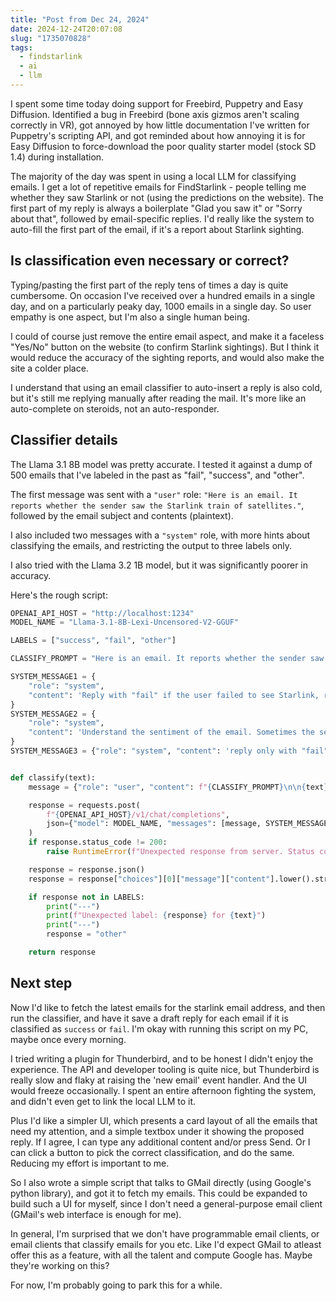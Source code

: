```yaml
---
title: "Post from Dec 24, 2024"
date: 2024-12-24T20:07:08
slug: "1735070828"
tags:
  - findstarlink
  - ai
  - llm
---
```


I spent some time today doing support for Freebird, Puppetry and Easy Diffusion. Identified a bug in Freebird (bone axis gizmos aren't scaling correctly in VR), got annoyed by how little documentation I've written for Puppetry's scripting API, and got reminded about how annoying it is for Easy Diffusion to force-download the poor quality starter model (stock SD 1.4) during installation.

The majority of the day was spent in using a local LLM for classifying emails. I get a lot of repetitive emails for FindStarlink - people telling me whether they saw Starlink or not (using the predictions on the website). The first part of my reply is always a boilerplate "Glad you saw it" or "Sorry about that", followed by email-specific replies. I'd really like the system to auto-fill the first part of the email, if it's a report about Starlink sighting.

## Is classification even necessary or correct?

Typing/pasting the first part of the reply tens of times a day is quite cumbersome. On occasion I've received over a hundred emails in a single day, and on a particularly peaky day, 1000 emails in a single day. So user empathy is one aspect, but I'm also a single human being.

I could of course just remove the entire email aspect, and make it a faceless "Yes/No" button on the website (to confirm Starlink sightings). But I think it would reduce the accuracy of the sighting reports, and would also make the site a colder place.

I understand that using an email classifier to auto-insert a reply is also cold, but it's still me replying manually after reading the mail. It's more like an auto-complete on steroids, not an auto-responder.

## Classifier details

The Llama 3.1 8B model was pretty accurate. I tested it against a dump of 500 emails that I've labeled in the past as "fail", "success", and "other".

The first message was sent with a `"user"` role: `"Here is an email. It reports whether the sender saw the Starlink train of satellites."`, followed by the email subject and contents (plaintext).

I also included two messages with a `"system"` role, with more hints about classifying the emails, and restricting the output to three labels only.

I also tried with the Llama 3.2 1B model, but it was significantly poorer in accuracy.

Here's the rough script:
```py
OPENAI_API_HOST = "http://localhost:1234"
MODEL_NAME = "Llama-3.1-8B-Lexi-Uncensored-V2-GGUF"

LABELS = ["success", "fail", "other"]

CLASSIFY_PROMPT = "Here is an email. It reports whether the sender saw the Starlink train of satellites."

SYSTEM_MESSAGE1 = {
    "role": "system",
    "content": 'Reply with "fail" if the user failed to see Starlink, reply with "success" if the user successfully saw Starlink. Otherwise reply with "other".',
}
SYSTEM_MESSAGE2 = {
    "role": "system",
    "content": 'Understand the sentiment of the email. Sometimes the sender will describe an unrelated topic or ask an unrelated question. Classify such email as "other". Sometimes the user will say that a previous viewing was amazing, or that they can confirm seeing it or that they saw it (the satellites) or that it was visible or that the timings were spot on or correct or that it works well, classify those as "success". Sometimes they will say did not see or don\'t see or was not visible or that it was a let down or generally a negative experience, classify those as "fail".',
}
SYSTEM_MESSAGE3 = {"role": "system", "content": 'reply only with "fail", "success" or "other"'}


def classify(text):
    message = {"role": "user", "content": f"{CLASSIFY_PROMPT}\n\n{text}"}

    response = requests.post(
        f"{OPENAI_API_HOST}/v1/chat/completions",
        json={"model": MODEL_NAME, "messages": [message, SYSTEM_MESSAGE1, SYSTEM_MESSAGE2, SYSTEM_MESSAGE3]},
    )
    if response.status_code != 200:
        raise RuntimeError(f"Unexpected response from server. Status code: {response.status_code}:", response.text)

    response = response.json()
    response = response["choices"][0]["message"]["content"].lower().strip()

    if response not in LABELS:
        print("---")
        print(f"Unexpected label: {response} for {text}")
        print("---")
        response = "other"

    return response
```

## Next step

Now I'd like to fetch the latest emails for the starlink email address, and then run the classifier, and have it save a draft reply for each email if it is classified as `success` or `fail`. I'm okay with running this script on my PC, maybe once every morning.

I tried writing a plugin for Thunderbird, and to be honest I didn't enjoy the experience. The API and developer tooling is quite nice, but Thunderbird is really slow and flaky at raising the 'new email' event handler. And the UI would freeze occasionally. I spent an entire afternoon fighting the system, and didn't even get to link the local LLM to it.

Plus I'd like a simpler UI, which presents a card layout of all the emails that need my attention, and a simple textbox under it showing the proposed reply. If I agree, I can type any additional content and/or press Send. Or I can click a button to pick the correct classification, and do the same. Reducing my effort is important to me.

So I also wrote a simple script that talks to GMail directly (using Google's python library), and got it to fetch my emails. This could be expanded to build such a UI for myself, since I don't need a general-purpose email client (GMail's web interface is enough for me).

In general, I'm surprised that we don't have programmable email clients, or email clients that classify emails for you etc. Like I'd expect GMail to atleast offer this as a feature, with all the talent and compute Google has. Maybe they're working on this?

For now, I'm probably going to park this for a while.
